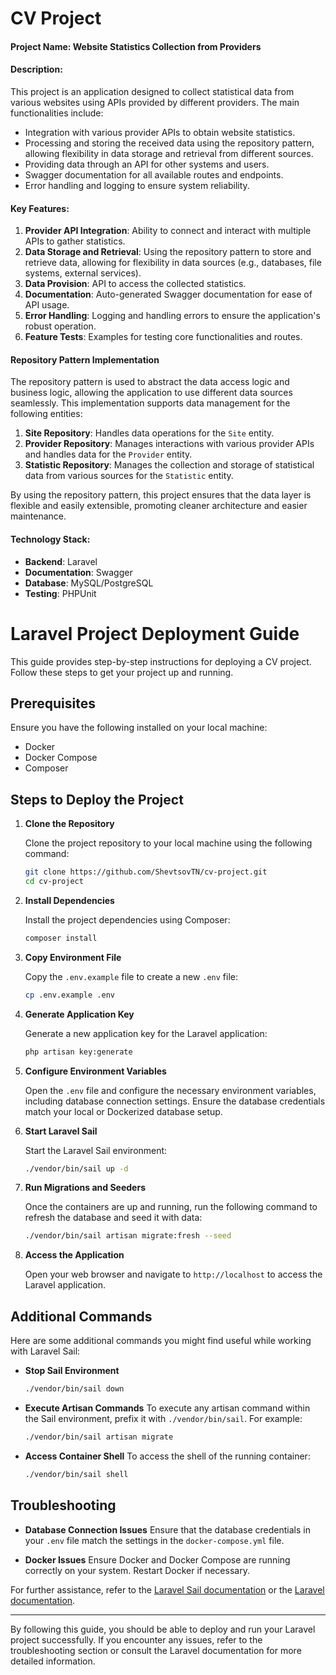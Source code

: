 # CV Project

#### Project Name: Website Statistics Collection from Providers

#### Description:
This project is an application designed to collect statistical data from various websites using APIs provided by different providers. The main functionalities include:

- Integration with various provider APIs to obtain website statistics.
- Processing and storing the received data using the repository pattern, allowing flexibility in data storage and retrieval from different sources.
- Providing data through an API for other systems and users.
- Swagger documentation for all available routes and endpoints.
- Error handling and logging to ensure system reliability.

#### Key Features:
1. **Provider API Integration**: Ability to connect and interact with multiple APIs to gather statistics.
2. **Data Storage and Retrieval**: Using the repository pattern to store and retrieve data, allowing for flexibility in data sources (e.g., databases, file systems, external services).
3. **Data Provision**: API to access the collected statistics.
4. **Documentation**: Auto-generated Swagger documentation for ease of API usage.
5. **Error Handling**: Logging and handling errors to ensure the application's robust operation.
6. **Feature Tests**: Examples for testing core functionalities and routes.

#### Repository Pattern Implementation
The repository pattern is used to abstract the data access logic and business logic, allowing the application to use different data sources seamlessly. This implementation supports data management for the following entities:

1. **Site Repository**: Handles data operations for the `Site` entity.
2. **Provider Repository**: Manages interactions with various provider APIs and handles data for the `Provider` entity.
3. **Statistic Repository**: Manages the collection and storage of statistical data from various sources for the `Statistic` entity.

By using the repository pattern, this project ensures that the data layer is flexible and easily extensible, promoting cleaner architecture and easier maintenance.

#### Technology Stack:
- **Backend**: Laravel
- **Documentation**: Swagger
- **Database**: MySQL/PostgreSQL
- **Testing**: PHPUnit

# Laravel Project Deployment Guide

This guide provides step-by-step instructions for deploying a CV project. Follow these steps to get your project up and running.

## Prerequisites

Ensure you have the following installed on your local machine:
- Docker
- Docker Compose
- Composer

## Steps to Deploy the Project

1. **Clone the Repository**

   Clone the project repository to your local machine using the following command:
   ```bash
   git clone https://github.com/ShevtsovTN/cv-project.git
   cd cv-project
   ```

2. **Install Dependencies**

   Install the project dependencies using Composer:
   ```bash
   composer install
   ```

3. **Copy Environment File**

   Copy the `.env.example` file to create a new `.env` file:
   ```bash
   cp .env.example .env
   ```

4. **Generate Application Key**

   Generate a new application key for the Laravel application:
   ```bash
   php artisan key:generate
   ```

5. **Configure Environment Variables**

   Open the `.env` file and configure the necessary environment variables, including database connection settings. Ensure the database credentials match your local or Dockerized database setup.

6. **Start Laravel Sail**

   Start the Laravel Sail environment:
   ```bash
   ./vendor/bin/sail up -d
   ```

7. **Run Migrations and Seeders**

   Once the containers are up and running, run the following command to refresh the database and seed it with data:
   ```bash
   ./vendor/bin/sail artisan migrate:fresh --seed
   ```

8. **Access the Application**

   Open your web browser and navigate to `http://localhost` to access the Laravel application.

## Additional Commands

Here are some additional commands you might find useful while working with Laravel Sail:

- **Stop Sail Environment**
  ```bash
  ./vendor/bin/sail down
  ```

- **Execute Artisan Commands**
  To execute any artisan command within the Sail environment, prefix it with `./vendor/bin/sail`. For example:
  ```bash
  ./vendor/bin/sail artisan migrate
  ```

- **Access Container Shell**
  To access the shell of the running container:
  ```bash
  ./vendor/bin/sail shell
  ```

## Troubleshooting

- **Database Connection Issues**
  Ensure that the database credentials in your `.env` file match the settings in the `docker-compose.yml` file.

- **Docker Issues**
  Ensure Docker and Docker Compose are running correctly on your system. Restart Docker if necessary.

For further assistance, refer to the [Laravel Sail documentation](https://laravel.com/docs/sail) or the [Laravel documentation](https://laravel.com/docs).

---

By following this guide, you should be able to deploy and run your Laravel project successfully. If you encounter any issues, refer to the troubleshooting section or consult the Laravel documentation for more detailed information.
